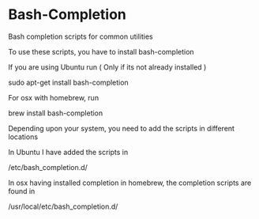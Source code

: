 Bash-Completion
===============

Bash completion scripts for common utilities

To use these scripts, you have to install bash-completion

If you are using Ubuntu run ( Only if its not already installed )

sudo apt-get install bash-completion

For osx with homebrew, run

brew install bash-completion

Depending upon your system, you need to add the scripts in different locations

In Ubuntu I have added the scripts in 

/etc/bash_completion.d/

In osx having installed completion in homebrew, the completion scripts are found in

/usr/local/etc/bash_completion.d/